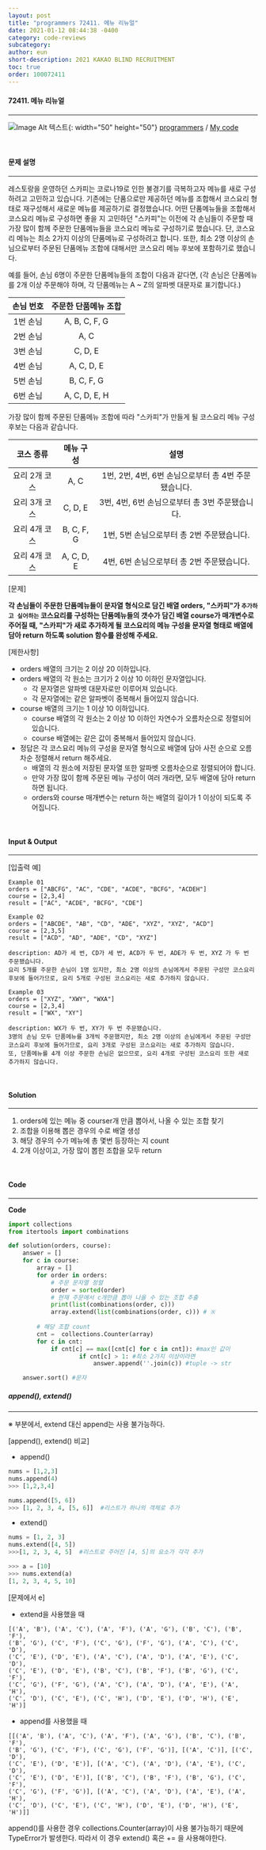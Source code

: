 ```yaml
---
layout: post
title: "programmers 72411. 메뉴 리뉴얼"
date: 2021-01-12 08:44:38 -0400
category: code-reviews
subcategory: 
author: eun
short-description: 2021 KAKAO BLIND RECRUITMENT
toc: true
order: 100072411
---
```


#### 72411. 메뉴 리뉴얼
---
![Image Alt 텍스트](/assets/link.png){: width="50" height="50"} <a href="https://programmers.co.kr/learn/courses/30/lessons/72411"> programmers</a>  /  <a href="https://github.com/JJungEEun/CodingTest/blob/main/programmers/level2/2021_kakao_%EB%A9%94%EB%89%B4%20%EB%A6%AC%EB%89%B4%EC%96%BC(programmers%2072411).ipynb">  My code</a>


<br>

#### 문제 설명
---

레스토랑을 운영하던 스카피는 코로나19로 인한 불경기를 극복하고자 메뉴를 새로 구성하려고 고민하고 있습니다.
기존에는 단품으로만 제공하던 메뉴를 조합해서 코스요리 형태로 재구성해서 새로운 메뉴를 제공하기로 결정했습니다. 어떤 단품메뉴들을 조합해서 코스요리 메뉴로 구성하면 좋을 지 고민하던 "스카피"는 이전에 각 손님들이 주문할 때 가장 많이 함께 주문한 단품메뉴들을 코스요리 메뉴로 구성하기로 했습니다.
단, 코스요리 메뉴는 최소 2가지 이상의 단품메뉴로 구성하려고 합니다. 또한, 최소 2명 이상의 손님으로부터 주문된 단품메뉴 조합에 대해서만 코스요리 메뉴 후보에 포함하기로 했습니다.

예를 들어, 손님 6명이 주문한 단품메뉴들의 조합이 다음과 같다면,
(각 손님은 단품메뉴를 2개 이상 주문해야 하며, 각 단품메뉴는 A ~ Z의 알파벳 대문자로 표기합니다.)


|  <center>손님 번호</center> |  <center>주문한 단품메뉴 조합</center> | 
|:--------:|:--------:|
1번 손님|	A, B, C, F, G
2번 손님|	A, C
3번 손님|	C, D, E
4번 손님|	A, C, D, E
5번 손님|	B, C, F, G
6번 손님|	A, C, D, E, H

가장 많이 함께 주문된 단품메뉴 조합에 따라 "스카피"가 만들게 될 코스요리 메뉴 구성 후보는 다음과 같습니다.

|  <center>코스 종류</center> |  <center>메뉴 구성</center> |  <center>설명</center> |
|:--------:|:--------:|:--------:|
요리 2개 코스|	A, C|	1번, 2번, 4번, 6번 손님으로부터 총 4번 주문됐습니다.
요리 3개 코스|	C, D, E	|3번, 4번, 6번 손님으로부터 총 3번 주문됐습니다.
요리 4개 코스|	B, C, F, G	|1번, 5번 손님으로부터 총 2번 주문됐습니다.
요리 4개 코스|	A, C, D, E	|4번, 6번 손님으로부터 총 2번 주문됐습니다.

[문제]

**각 손님들이 주문한 단품메뉴들이 문자열 형식으로 담긴 배열 orders, "스카피"가 ```추가하고 싶어하는``` 코스요리를 구성하는 단품메뉴들의 갯수가 담긴 배열 course가 매개변수로 주어질 때, "스카피"가 새로 추가하게 될 코스요리의 메뉴 구성을 문자열 형태로 배열에 담아 return 하도록 solution 함수를 완성해 주세요.**

[제한사항]

- orders 배열의 크기는 2 이상 20 이하입니다.
- orders 배열의 각 원소는 크기가 2 이상 10 이하인 문자열입니다.
    + 각 문자열은 알파벳 대문자로만 이루어져 있습니다.
    + 각 문자열에는 같은 알파벳이 중복해서 들어있지 않습니다.
- course 배열의 크기는 1 이상 10 이하입니다.
    + course 배열의 각 원소는 2 이상 10 이하인 자연수가 오름차순으로 정렬되어 있습니다.
    + course 배열에는 같은 값이 중복해서 들어있지 않습니다.
- 정답은 각 코스요리 메뉴의 구성을 문자열 형식으로 배열에 담아 사전 순으로 오름차순 정렬해서 return 해주세요.   
    + 배열의 각 원소에 저장된 문자열 또한 알파벳 오름차순으로 정렬되어야 합니다.
    + 만약 가장 많이 함께 주문된 메뉴 구성이 여러 개라면, 모두 배열에 담아 return 하면 됩니다.
    + orders와 course 매개변수는 return 하는 배열의 길이가 1 이상이 되도록 주어집니다.

<br>

#### Input & Output
---

[입출력 예]

``` 
Example 01
orders = ["ABCFG", "AC", "CDE", "ACDE", "BCFG", "ACDEH"]	    
course = [2,3,4]  	
result = ["AC", "ACDE", "BCFG", "CDE"]
```

``` 
Example 02
orders = ["ABCDE", "AB", "CD", "ADE", "XYZ", "XYZ", "ACD"]
course = [2,3,5]  	
result = ["ACD", "AD", "ADE", "CD", "XYZ"]

description: AD가 세 번, CD가 세 번, ACD가 두 번, ADE가 두 번, XYZ 가 두 번 주문됐습니다.
요리 5개를 주문한 손님이 1명 있지만, 최소 2명 이상의 손님에게서 주문된 구성만 코스요리 후보에 들어가므로, 요리 5개로 구성된 코스요리는 새로 추가하지 않습니다.
```

``` 
Example 03
orders = ["XYZ", "XWY", "WXA"] 
course = [2,3,4]  	
result = ["WX", "XY"]

description: WX가 두 번, XY가 두 번 주문됐습니다.
3명의 손님 모두 단품메뉴를 3개씩 주문했지만, 최소 2명 이상의 손님에게서 주문된 구성만 코스요리 후보에 들어가므로, 요리 3개로 구성된 코스요리는 새로 추가하지 않습니다.
또, 단품메뉴를 4개 이상 주문한 손님은 없으므로, 요리 4개로 구성된 코스요리 또한 새로 추가하지 않습니다.
```

<br>

#### Solution
---
 
1. orders에 있는 메뉴 중 courser개 만큼 뽑아서, 나올 수 있는 조합 찾기
2. 조합을 이용해 뽑은 경우의 수로 배열 생성
3. 해당 경우의 수가 메뉴에 총 몇번 등장하는 지 count
4. 2개 이상이고, 가장 많이 뽑힌 조합을 모두 return

<br>

#### Code
---
**Code**
```python
import collections
from itertools import combinations

def solution(orders, course):
    answer = []
    for c in course:
        array = []
        for order in orders:
            # 주문 문자열 정렬
            order = sorted(order) 
            # 현재 주문에서 c개만큼 뽑아 나올 수 있는 조합 추출
            print(list(combinations(order, c)))
            array.extend(list(combinations(order, c))) # ※
        
        # 해당 조합 count
        cnt =  collections.Counter(array)
        for c in cnt:
            if cnt[c] == max([cnt[c] for c in cnt]): #max인 값이
                    if cnt[c] > 1: #최소 2가지 이상이라면
                        answer.append(''.join(c)) #tuple -> str

    answer.sort() #문자
```

##### append(), extend()
---

※ 부분에서, extend 대신 append는 사용 불가능하다. 

[append(), extend() 비교]

- append()

``` python
nums = [1,2,3]
nums.append(4)
>>> [1,2,3,4]

nums.append([5, 6])
>>> [1, 2, 3, 4, [5, 6]]  #리스트가 하나의 객체로 추가
```

- extend()

```python
nums = [1, 2, 3]
nums.extend([4, 5])
>>>[1, 2, 3, 4, 5]  #리스트로 주어진 [4, 5]의 요소가 각각 추가 

>>> a = [10]
>>> nums.extend(a) 
[1, 2, 3, 4, 5, 10]
```

[문제에서 e]
- extend을 사용했을 때

```
[('A', 'B'), ('A', 'C'), ('A', 'F'), ('A', 'G'), ('B', 'C'), ('B', 'F'), 
('B', 'G'), ('C', 'F'), ('C', 'G'), ('F', 'G'), ('A', 'C'), ('C', 'D'), 
('C', 'E'), ('D', 'E'), ('A', 'C'), ('A', 'D'), ('A', 'E'), ('C', 'D'), 
('C', 'E'), ('D', 'E'), ('B', 'C'), ('B', 'F'), ('B', 'G'), ('C', 'F'), 
('C', 'G'), ('F', 'G'), ('A', 'C'), ('A', 'D'), ('A', 'E'), ('A', 'H'), 
('C', 'D'), ('C', 'E'), ('C', 'H'), ('D', 'E'), ('D', 'H'), ('E', 'H')]
```

- append를 사용했을 때

```
[[('A', 'B'), ('A', 'C'), ('A', 'F'), ('A', 'G'), ('B', 'C'), ('B', 'F'), 
('B', 'G'), ('C', 'F'), ('C', 'G'), ('F', 'G')], [('A', 'C')], [('C', 'D'), 
('C', 'E'), ('D', 'E')], [('A', 'C'), ('A', 'D'), ('A', 'E'), ('C', 'D'), 
('C', 'E'), ('D', 'E')], [('B', 'C'), ('B', 'F'), ('B', 'G'), ('C', 'F'), 
('C', 'G'), ('F', 'G')], [('A', 'C'), ('A', 'D'), ('A', 'E'), ('A', 'H'), 
('C', 'D'), ('C', 'E'), ('C', 'H'), ('D', 'E'), ('D', 'H'), ('E', 'H')]]
```

append()를 사용한 경우 collections.Counter(array)이 사용 불가능하기 때문에 TypeError가 발생한다. 
따라서 이 경우 extend() 혹은 += 을 사용해야한다.
